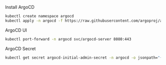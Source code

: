 Install ArgoCD
```bash
kubectl create namespace argocd
kubectl apply -n argocd -f https://raw.githubusercontent.com/argoproj/argo-cd/stable/manifests/install.yaml
```

ArgoCD UI
```bash
kubectl port-forward -n argocd svc/argocd-server 8080:443
```

ArgoCD Secret
```bash
kubectl get secret argocd-initial-admin-secret -n argocd -o jsonpath="{.data.password}" | base64 -d; echo
```